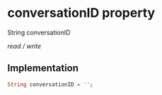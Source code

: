 


# conversationID property







String conversationID
  
_<span class="feature">read / write</span>_






## Implementation

```dart
String conversationID = '';
```







